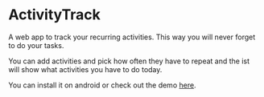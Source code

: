 # ActivityTrack
A web app to track your recurring activities. This way you will never forget to do your tasks. 

You can add activities and pick how often they have to repeat and the ist will show what activities you have to do today.

You can install it on android or check out the demo [here](https://matts-vdp.github.io/activity-track/).

